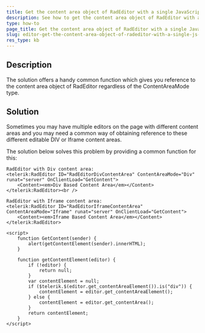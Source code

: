 ```yaml
---
title: Get the content area object of RadEditor with a single JavaScript function regardless of the ContentAreaMode type
description: See how to get the content area object of RadEditor with a single JS function regardless of the ContentAreaMode type.
type: how-to
page_title: Get the content area object of RadEditor with a single JavaScript function regardless of the ContentAreaMode type
slug: editor-get-the-content-area-object-of-radeditor-with-a-single-js-function-regardless-of-the-contentareamode-type
res_type: kb
---
```


## Description

The solution offers a handy common function which gives you reference to the content area object of RadEditor regardless of the ContentAreaMode type.

## Solution

Sometimes you may have multiple editors on the page with different content areas and you may need a common way of obtaining reference to these different editable DIV or Iframe content areas.

The solution below solves this problem by providing a common function for this:

````ASP.NET
RadEditor with Div content area:
<telerik:RadEditor ID="RadEditorDivContentArea" ContentAreaMode="Div" runat="server" OnClientLoad="GetContent">
    <Content><em>Div Based Content Area</em></Content>
</telerik:RadEditor><br />
 
RadEditor with Iframe content area:
<telerik:RadEditor ID="RadEditorIframeContentArea"  ContentAreaMode="Iframe" runat="server" OnClientLoad="GetContent">
    <Content><em>Iframe Based Content Area</em></Content>
</telerik:RadEditor>
 
<script>
    function GetContent(sender) {
        alert(getContentElement(sender).innerHTML);
    }
 
    function getContentElement(editor) {
        if (!editor) {
            return null;
        }
        var contentElement = null;
        if ($telerik.$(editor.get_contentAreaElement()).is("div")) {
            contentElement = editor.get_contentAreaElement();
        } else {
            contentElement = editor.get_contentArea();
        }
        return contentElement;
    }
</script>
````


